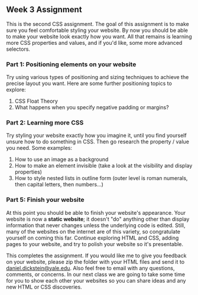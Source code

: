 ## Week 3 Assignment

This is the second CSS assignment.  The goal of this assignment is to make sure you feel comfortable styling your website.  By now you should be able to make your website look exactly how you want.  All that remains is learning more CSS properties and values, and if you'd like, some more advanced selectors.

### Part 1: Positioning elements on your website

Try using various types of positioning and sizing techniques to achieve the precise layout you want.  Here are some further positioning topics to explore:

1. CSS Float Theory
2. What happens when you specify negative padding or margins?

### Part 2: Learning more CSS

Try styling your website exactly how you imagine it, until you find yourself unsure how to do something in CSS.  Then go research the property / value you need.  Some examples:

1. How to use an image as a background
2. How to make an element invisible (take a look at the visibility and display properties)
3. How to style nested lists in outline form (outer level is roman numerals, then capital letters, then numbers...)

### Part 5: Finish your website

At this point you should be able to finish your website's appearance.  Your website is now a **static website**; it doesn't "do" anything other than display information that never changes unless the underlying code is edited.  Still, many of the websites on the internet are of this variety, so congratulate yourself on coming this far.  Continue exploring HTML and CSS, adding pages to your website, and try to polish your website so it's presentable.

This completes the assignment.  If you would like me to give you feedback on your website, please zip the folder with your HTML files and send it to daniel.dickstein@yale.edu.  Also feel free to email with any questions, comments, or concerns.  In our next class we are going to take some time for you to show each other your websites so you can share ideas and any new HTML or CSS discoveries.

